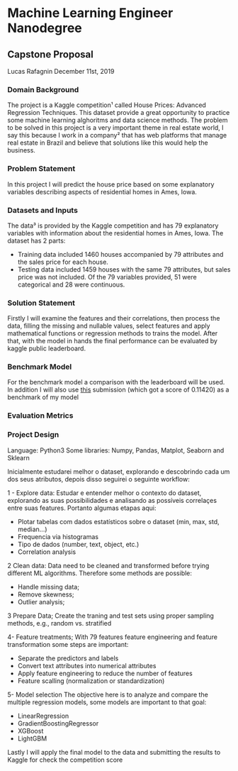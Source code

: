 # Machine Learning Engineer Nanodegree
## Capstone Proposal
Lucas Rafagnin
December 11st, 2019

### Domain Background

The project is a Kaggle competition¹ called House Prices: Advanced Regression Techniques. This dataset provide a great opportunity to practice some machine learning alghoritms and data science methods. The problem to be solved in this project is a very important theme in real estate world, I say this because I work in a company² that has web platforms that manage real estate in Brazil and believe that solutions like this would help the business.

### Problem Statement

In this project I will predict the house price based on some explanatory variables describing aspects of residential homes in Ames, Iowa.

### Datasets and Inputs

The data³ is provided by the Kaggle competition and has 79 explanatory variables with information about the residential homes in Ames, Iowa. The dataset has 2 parts: 
- Training data included 1460 houses accompanied by 79 attributes and the sales price for each house.
- Testing data included 1459 houses with the same 79 attributes, but sales price was not included.
Of the 79 variables provided, 51 were categorical and 28 were continuous.

### Solution Statement

Firstly I will examine the features and their correlations, then process the data, filling the missing and nullable values, select features and apply mathematical functions or regression methods to trains the model. After that, with the model in hands the final performance can be evaluated by kaggle public leaderboard.

### Benchmark Model

For the benchmark model a comparison with the leaderboard will be used. In addition I will also use [this](https://www.kaggle.com/serigne/stacked-regressions-top-4-on-leaderboard/output) submission (which got a score of 0.11420) as a benchmark of my model

### Evaluation Metrics


### Project Design

Language: Python3
Some libraries: Numpy, Pandas, Matplot, Seaborn and Sklearn

Inicialmente estudarei melhor o dataset, explorando e descobrindo cada um dos seus atributos, depois disso seguirei o seguinte workflow:

1 - Explore data:
Estudar e entender melhor o contexto do dataset, explorando as suas possibilidades e analisando as possíveis correlaçes entre suas features. Portanto algumas etapas aqui:
- Plotar tabelas com dados estatísticos sobre o dataset (min, max, std, median...)
- Frequencia via histogramas
- Tipo de dados (number, text, object, etc.)
- Correlation analysis

2 Clean data:
Data need to be cleaned and transformed before trying different ML algorithms. Therefore some methods are possible:
- Handle missing data;
- Remove skewness;
- Outlier analysis;

3 Prepare Data; 
Create the traning and test sets using proper sampling methods, e.g., random vs. stratified

4- Feature treatments;
With 79 features feature engineering and feature transformation some steps are important:
- Separate the predictors and labels
- Convert text attributes into numerical attributes
- Apply feature engineering to reduce the number of features
- Feature scalling (normalization or standardization)

5- Model selection
The objective here is to analyze and compare the multiple regression models, some models are important to that goal:
- LinearRegression
- GradientBoostingRegressor 
- XGBoost
- LightGBM

Lastly I will apply the final model to the data and submitting the results to Kaggle for check the competition score




